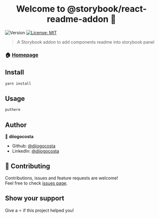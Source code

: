 <h1 align="center">Welcome to @storybook/react-readme-addon 👋</h1>
<p>
  <img alt="Version" src="https://img.shields.io/badge/version-1.0.0-blue.svg?cacheSeconds=2592000" />
  <a href="#" target="_blank">
    <img alt="License: MIT" src="https://img.shields.io/badge/License-MIT-yellow.svg" />
  </a>
</p>

> A Storybook addon to add components readme into storybook panel

### 🏠 [Homepage](puthere)

## Install

```sh
yarn install
```

## Usage

```sh
puthere
```

## Author

👤 **diiogocosta**

-   Github: [@diiogocosta](https://github.com/diiogocosta)
-   LinkedIn: [@diiogocosta](https://linkedin.com/in/diiogocosta)

## 🤝 Contributing

Contributions, issues and feature requests are welcome!<br />Feel free to check [issues page](puthere).

## Show your support

Give a ⭐️ if this project helped you!
